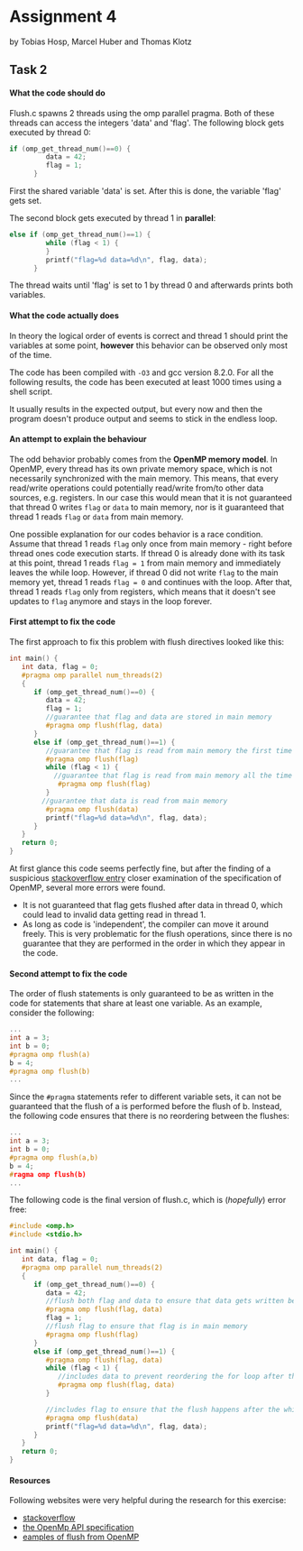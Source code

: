 # Assignment 4

by Tobias Hosp, Marcel Huber and Thomas Klotz



## Task 2



#### What the code should do

Flush.c spawns 2 threads using the omp parallel pragma. Both of these threads can access the integers 'data' and 'flag'.
The following block gets executed by thread 0:

```c
if (omp_get_thread_num()==0) {
         data = 42;
         flag = 1;
      }
```

First the shared variable 'data' is set. After this is done, the variable 'flag' gets set.

The second block gets executed by thread 1 in **parallel**:

```c
else if (omp_get_thread_num()==1) {
         while (flag < 1) {
         }
         printf("flag=%d data=%d\n", flag, data);
      }
```

 The thread waits until 'flag' is set to 1 by thread 0 and afterwards prints both variables.

#### What the code actually does

In theory the logical order of events is correct and thread 1 should print the variables at some point, **however** this behavior can be observed only most of the time.

The code has been compiled with `-O3` and gcc version 8.2.0.
For all the following results, the code has been executed at least 1000 times using a shell script.

It usually results in the expected output, but every now and then the program doesn't produce output and seems to stick in the endless loop.

#### An attempt to explain the behaviour

The odd behavior probably comes from the **OpenMP memory model**. In OpenMP, every thread has its own private memory space, which is not necessarily synchronized with the main memory. This means, that every read/write operations could potentially read/write from/to other data sources, e.g. registers.
In our case this would mean that it is not guaranteed that thread 0 writes `flag` or `data` to main memory, nor is it guaranteed that thread 1 reads `flag` or `data` from main memory. 

One possible explanation for our codes behavior is a race condition.
Assume that thread 1 reads `flag` only once from main memory - right before thread ones code execution starts. If thread 0 is already done with its task at this point, thread 1 reads `flag = 1` from main memory and immediately leaves the while loop. However, if thread 0 did not write `flag` to the main memory yet, thread 1 reads `flag = 0` and continues with the loop. After that, thread 1 reads `flag` only from registers, which means that it doesn't see updates to `flag` anymore and stays in the loop forever.

#### First attempt to fix the code

The first approach to fix this problem with flush directives looked like this:

```c
int main() {
   int data, flag = 0;
   #pragma omp parallel num_threads(2)
   {
      if (omp_get_thread_num()==0) {
         data = 42;
         flag = 1;
         //guarantee that flag and data are stored in main memory
         #pragma omp flush(flag, data)
      }
      else if (omp_get_thread_num()==1) {
         //guarantee that flag is read from main memory the first time of loop execution
         #pragma omp flush(flag) 
         while (flag < 1) {
           //guarantee that flag is read from main memory all the time (equals volatile flag?).
            #pragma omp flush(flag) 
         }
        //guarantee that data is read from main memory
         #pragma omp flush(data)
         printf("flag=%d data=%d\n", flag, data);
      }
   }
   return 0;
}
```

At first glance this code seems perfectly fine, but after the finding of a suspicious [stackoverflow entry](https://stackoverflow.com/questions/19687233/explict-flush-directive-with-openmp-when-is-it-necessary-and-when-is-it-helpful) closer examination of the specification of OpenMP,  several more errors were found.

- It is not guaranteed that flag gets flushed after data in thread 0, which could lead to invalid data getting read in thread 1.
- As long as code is 'independent', the compiler can move it around freely. This is very problematic for the flush operations, since there is no guarantee that they are performed in the order in which they appear in the code.

#### Second attempt to fix the code

The order of flush statements is only guaranteed to be as written in the code for statements that share at least one variable. As an example, consider the following:

```c
...
int a = 3;
int b = 0;
#pragma omp flush(a)
b = 4;
#pragma omp flush(b)
...
```

Since the ``#pragma`` statements refer to different variable sets, it can not be guaranteed that the flush of a is performed before the flush of b. Instead, the following code ensures that there is no reordering between the flushes:

```c
...
int a = 3;
int b = 0;
#pragma omp flush(a,b)
b = 4;
#ragma omp flush(b)
...
```

The following code is the final version of flush.c, which is (*hopefully*) error free:

```c
#include <omp.h>
#include <stdio.h>

int main() {
   int data, flag = 0;
   #pragma omp parallel num_threads(2)
   {
      if (omp_get_thread_num()==0) {
         data = 42;
         //flush both flag and data to ensure that data gets written before flag
         #pragma omp flush(flag, data) 
         flag = 1;
         //flush flag to ensure that flag is in main memory
         #pragma omp flush(flag)
      }
      else if (omp_get_thread_num()==1) {
         #pragma omp flush(flag, data)
         while (flag < 1) {
            //includes data to prevent reordering the for loop after the flush statement in line line 25
            #pragma omp flush(flag, data) 
         }

         //includes flag to ensure that the flush happens after the while loop
         #pragma omp flush(data)
         printf("flag=%d data=%d\n", flag, data);
      }
   }
   return 0;
}
```

#### Resources

Following websites were very helpful during the research for this exercise:

- [stackoverflow](https://stackoverflow.com/questions/19687233/explict-flush-directive-with-openmp-when-is-it-necessary-and-when-is-it-helpful)
- [the OpenMp API specification](https://www.openmp.org/wp-content/uploads/OpenMP-API-Specification-5-1.pdf)
- [eamples of flush from OpenMP](https://www.openmp.org/spec-html/5.0/openmpsu96.html)